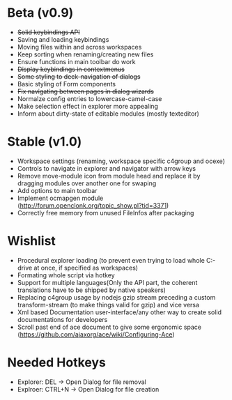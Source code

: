 # Beta (v0.9)
- ~~Solid keybindings API~~
- Saving and loading keybindings
- Moving files within and across workspaces
- Keep sorting when renaming/creating new files
- Ensure functions in main toolbar do work
- ~~Display keybindings in contextmenus~~
- ~~Some styling to deck-navigation of dialogs~~
- Basic styling of Form components
- ~~Fix navigating between pages in dialog wizards~~
- Normalze config entries to lowercase-camel-case
- Make selection effect in explorer more appealing
- Inform about dirty-state of editable modules (mostly texteditor)

# Stable (v1.0)
- Workspace settings (renaming, workspace specific c4group and ocexe)
- Controls to navigate in explorer and navigator with arrow keys
- Remove move-module icon from module head and replace it by dragging modules over another one for swaping
- Add options to main toolbar
- Implement ocmapgen module (http://forum.openclonk.org/topic_show.pl?tid=3371)
- Correctly free memory from unused FileInfos after packaging

# Wishlist
- Procedural explorer loading (to prevent even trying to load whole C:-drive at once, if specified as workspaces)
- Formating whole script via hotkey
- Support for multiple languages(Only the API part, the coherent translations have to be shipped by native speakers)
- Replacing c4group usage by nodejs gzip stream preceding a custom transform-stream (to make things valid for gzip) and vice versa
- Xml based Documentation user-interface/any other way to create solid documentations for developers
- Scroll past end of ace document to give some ergonomic space (https://github.com/ajaxorg/ace/wiki/Configuring-Ace)

# Needed Hotkeys
- Explorer: DEL -> Open Dialog for file removal
- Explroer: CTRL+N -> Open Dialog for file creation